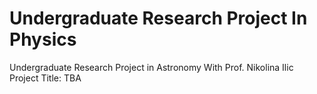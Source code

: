 # Undergraduate Research Project In Physics

Undergraduate Research Project in Astronomy With Prof. Nikolina Ilic \
Project Title: TBA
